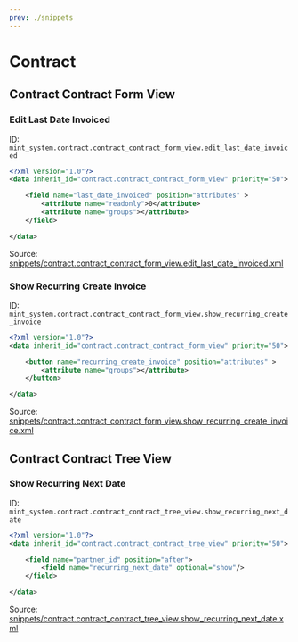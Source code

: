 ```yaml
---
prev: ./snippets
---
```

# Contract
## Contract Contract Form View  
### Edit Last Date Invoiced  
ID: `mint_system.contract.contract_contract_form_view.edit_last_date_invoiced`  
```xml
<?xml version="1.0"?>
<data inherit_id="contract.contract_contract_form_view" priority="50">

    <field name="last_date_invoiced" position="attributes" >
        <attribute name="readonly">0</attribute>
        <attribute name="groups"></attribute>
    </field>

</data>
```
Source: [snippets/contract.contract_contract_form_view.edit_last_date_invoiced.xml](https://github.com/Mint-System/Odoo-Development/tree/14.0/snippets/contract.contract_contract_form_view.edit_last_date_invoiced.xml)

### Show Recurring Create Invoice  
ID: `mint_system.contract.contract_contract_form_view.show_recurring_create_invoice`  
```xml
<?xml version="1.0"?>
<data inherit_id="contract.contract_contract_form_view" priority="50">

    <button name="recurring_create_invoice" position="attributes" >
        <attribute name="groups"></attribute>
    </button>

</data>
```
Source: [snippets/contract.contract_contract_form_view.show_recurring_create_invoice.xml](https://github.com/Mint-System/Odoo-Development/tree/14.0/snippets/contract.contract_contract_form_view.show_recurring_create_invoice.xml)

## Contract Contract Tree View  
### Show Recurring Next Date  
ID: `mint_system.contract.contract_contract_tree_view.show_recurring_next_date`  
```xml
<?xml version="1.0"?>
<data inherit_id="contract.contract_contract_tree_view" priority="50">

    <field name="partner_id" position="after">
        <field name="recurring_next_date" optional="show"/>
    </field>

</data>
```
Source: [snippets/contract.contract_contract_tree_view.show_recurring_next_date.xml](https://github.com/Mint-System/Odoo-Development/tree/14.0/snippets/contract.contract_contract_tree_view.show_recurring_next_date.xml)

